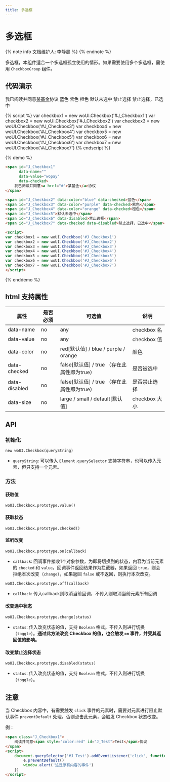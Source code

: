```yaml
---
title: 多选框
---
```

<style>

</style>

# 多选框

{% note info 文档维护人: 李静晨 %}
{% endnote %}

多选框，本组件适合一个多选框孤立使用的情形。如果需要使用多个多选框，需使用 `CheckboxGroup` 组件。

## 代码演示

<span id="J_Checkbox1" data-name="" data-value="wopay" data-checked>我已阅读并同意<a href="#">某基金</a>协议</span>
<span id="J_Checkbox2" data-color="blue" data-checked>蓝色</span>
<span id="J_Checkbox3" data-color="purple" data-checked>紫色</span>
<span id="J_Checkbox4" data-color="orange" data-checked>橙色</span>
<span id="J_Checkbox5">默认未选中</span>
<span id="J_Checkbox6" data-disabled>禁止选择</span>
<span id="J_Checkbox7" data-checked data-disabled>禁止选择，已选中</span>

{% script %}
var checkbox1 = new woUI.Checkbox('#J_Checkbox1')
var checkbox2 = new woUI.Checkbox('#J_Checkbox2')
var checkbox3 = new woUI.Checkbox('#J_Checkbox3')
var checkbox4 = new woUI.Checkbox('#J_Checkbox4')
var checkbox5 = new woUI.Checkbox('#J_Checkbox5')
var checkbox6 = new woUI.Checkbox('#J_Checkbox6')
var checkbox7 = new woUI.Checkbox('#J_Checkbox7')
{% endscript %}

{% demo %}
``` html
<span id="J_Checkbox1"
      data-name=""
      data-value="wopay"
      data-checked>
    我已阅读并同意<a href="#">某基金</a>协议
</span>

<span id="J_Checkbox2" data-color="blue" data-checked>蓝色</span>
<span id="J_Checkbox3" data-color="purple" data-checked>紫色</span>
<span id="J_Checkbox4" data-color="orange" data-checked>橙色</span>
<span id="J_Checkbox5">默认未选中</span>
<span id="J_Checkbox6" data-disabled>禁止选择</span>
<span id="J_Checkbox7" data-checked data-disabled>禁止选择，已选中</span>

<script>
var checkbox1 = new woUI.Checkbox('#J_Checkbox1')
var checkbox2 = new woUI.Checkbox('#J_Checkbox2')
var checkbox3 = new woUI.Checkbox('#J_Checkbox3')
var checkbox4 = new woUI.Checkbox('#J_Checkbox4')
var checkbox5 = new woUI.Checkbox('#J_Checkbox5')
var checkbox6 = new woUI.Checkbox('#J_Checkbox6')
var checkbox7 = new woUI.Checkbox('#J_Checkbox7')
</script>
```
{% enddemo %}

## html 支持属性

| 属性            | 是否必须 | 可选值                             | 说明          |
| ------------- | ---- | ------------------------------- | ----------- |
| data-name     | no   | any                             | checkbox 名  |
| data-value    | no   | any                             | checkbox 值  |
| data-color    | no   | red[默认值] / blue / purple / orange      | 颜色          |
| data-checked  | no   | false[默认值] / true （存在此属性即为true） | 是否被选中       |
| data-disabled | no   | false[默认值] / true （存在此属性即为true） | 是否禁止选择      |
| data-size     | no   | large / small / default[默认值]    | checkbox 大小 |

## API

### 初始化

`new woUI.Checkbox(queryString)`

* `queryString`: 可以传入 `Element.querySelector` 支持字符串，也可以传入元素，但只支持一个元素。

### 方法

#### 获取值

`woUI.Checkbox.prototype.value()`

#### 获取状态

`woUI.Checkbox.prototype.checked()`

#### 监听改变

`woUI.Checkbox.prototype.on(callback)`

* `callback`: 回调事件接收1个对象参数，为即将切换到的状态，内容为当前元素的 `checked` 和 `value`。回调事件返回结果作为拦截器，如果返回 `true`，则会拒绝本次改变（`change`），如果返回 `false` 或不返回，则执行本次改变。

`woUI.Checkbox.prototype.off(callback)`

* `callback`: 传入callback则取消当前回调，不传入则取消当前元素所有回调

#### 改变选中状态

`woUI.Checkbox.prototype.change(status)`

* `status`: 传入改变状态的值，支持 `Boolean` 格式。不传入则进行切换（`toggle`）。**通过此方法改变 Checkbox 的值，也会触发 `on` 事件，并受其返回值的影响。**

#### 改变禁止选择状态

`woUI.Checkbox.prototype.disabled(status)`

* `status`: 传入改变状态的值，支持 `Boolean` 格式。不传入则进行切换（`toggle`）。

## 注意

当 Checkbox 内容中，有需要触发 `click` 事件的元素时，需要对元素进行阻止默认事件 `preventDefault` 处理。否则点击此元素，会触发 Checkbox 状态改变。

例：

```html
<span class="J_Checkbox1">
    阅读并同意<span style="color:red" id="J_Test">Test</span>协议
</span>
<script>
    document.querySelector('#J_Test').addEventListener('click', function (e) {
        e.preventDefault()
        window.alert('这是原有内容的事件')
    })
</script>
```